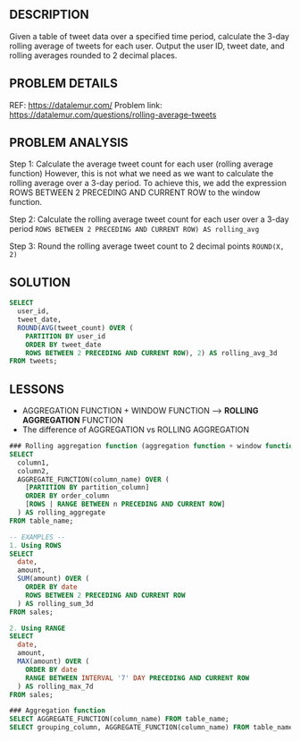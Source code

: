 ## DESCRIPTION
Given a table of tweet data over a specified time period, calculate the 3-day rolling average of tweets for each user. Output the user ID, tweet date, and rolling averages rounded to 2 decimal places.

## PROBLEM DETAILS
REF: <https://datalemur.com/>
Problem link: <https://datalemur.com/questions/rolling-average-tweets>

## PROBLEM ANALYSIS

Step 1: Calculate the average tweet count for each user (rolling average function)
However, this is not what we need as we want to calculate the rolling average over a 3-day period. 
To achieve this, we add the expression ROWS BETWEEN 2 PRECEDING AND CURRENT ROW to the window function.

Step 2: Calculate the rolling average tweet count for each user over a 3-day period
`ROWS BETWEEN 2 PRECEDING AND CURRENT ROW) AS rolling_avg`

Step 3: Round the rolling average tweet count to 2 decimal points
`ROUND(X, 2)`

## SOLUTION
```sql
SELECT
  user_id,
  tweet_date,
  ROUND(AVG(tweet_count) OVER (
    PARTITION BY user_id
    ORDER BY tweet_date
    ROWS BETWEEN 2 PRECEDING AND CURRENT ROW), 2) AS rolling_avg_3d
FROM tweets;
```

## LESSONS

- AGGREGATION FUNCTION + WINDOW FUNCTION --> **ROLLING AGGREGATION** FUNCTION
- The difference of AGGREGATION vs ROLLING AGGREGATION
```sql
### Rolling aggregation function (aggregation function + window function)
SELECT
  column1,
  column2,
  AGGREGATE_FUNCTION(column_name) OVER (
    [PARTITION BY partition_column]
    ORDER BY order_column
    [ROWS | RANGE BETWEEN n PRECEDING AND CURRENT ROW]
  ) AS rolling_aggregate
FROM table_name;

-- EXAMPLES --
1. Using ROWS
SELECT
  date,
  amount,
  SUM(amount) OVER (
    ORDER BY date
    ROWS BETWEEN 2 PRECEDING AND CURRENT ROW
  ) AS rolling_sum_3d
FROM sales;

2. Using RANGE
SELECT
  date,
  amount,
  MAX(amount) OVER (
    ORDER BY date
    RANGE BETWEEN INTERVAL '7' DAY PRECEDING AND CURRENT ROW
  ) AS rolling_max_7d
FROM sales;

### Aggregation function
SELECT AGGREGATE_FUNCTION(column_name) FROM table_name;
SELECT grouping_column, AGGREGATE_FUNCTION(column_name) FROM table_name GROUP BY grouping_column;
```
